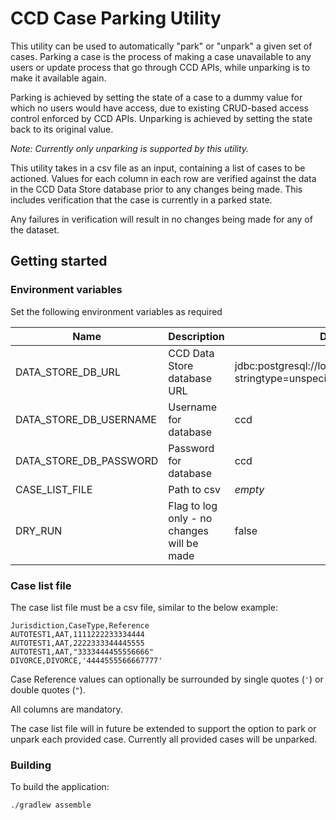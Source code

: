 # CCD Case Parking Utility

This utility can be used to automatically "park" or "unpark" a given set of cases. 
Parking a case is the process of making a case unavailable to any users or update process that go through CCD APIs, 
while unparking is to make it available again. 

Parking is achieved by setting the state of a case to a dummy value for which no users would have access, 
due to existing CRUD-based access control enforced by CCD APIs.
Unparking is achieved by setting the state back to its original value.

*Note: Currently only unparking is supported by this utility.*

This utility takes in a csv file as an input, containing a list of cases to be actioned. 
Values for each column in each row are verified against the data in the CCD Data Store database prior to any changes being made. 
This includes verification that the case is currently in a parked state.

Any failures in verification will result in no changes being made for any of the dataset. 

## Getting started
### Environment variables
Set the following environment variables as required

| Name | Description | Default |
|------|-------------|---------|
| DATA_STORE_DB_URL | CCD Data Store database URL |  jdbc:postgresql://localhost:5055/ccd_data?stringtype=unspecified |
| DATA_STORE_DB_USERNAME | Username for database | ccd |
| DATA_STORE_DB_PASSWORD | Password for database | ccd |
| CASE_LIST_FILE | Path to csv | *empty* |
| DRY_RUN | Flag to log only - no changes will be made | false |

### Case list file
The case list file must be a csv file, similar to the below example:

```
Jurisdiction,CaseType,Reference
AUTOTEST1,AAT,1111222233334444
AUTOTEST1,AAT,2222333344445555
AUTOTEST1,AAT,"3333444455556666"
DIVORCE,DIVORCE,'4444555566667777'
```

Case Reference values can optionally be surrounded by single quotes (`'`) or double quotes (`"`).

All columns are mandatory.

The case list file will in future be extended to support the option to park or unpark each provided case. 
Currently all provided cases will be unparked.

### Building
To build the application:

```./gradlew assemble```